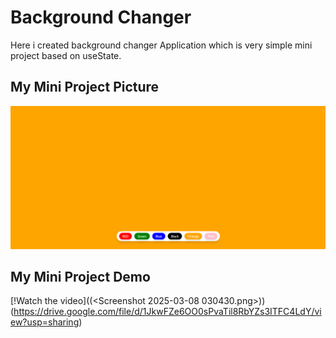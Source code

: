 # Background Changer 

Here i created background changer Application which is very simple mini project based on useState.

## My Mini Project Picture

![alt text](<Screenshot 2025-03-08 030430.png>)

## My Mini Project Demo

[!Watch the video]((<Screenshot 2025-03-08 030430.png>))(https://drive.google.com/file/d/1JkwFZe6OO0sPvaTil8RbYZs3ITFC4LdY/view?usp=sharing)




